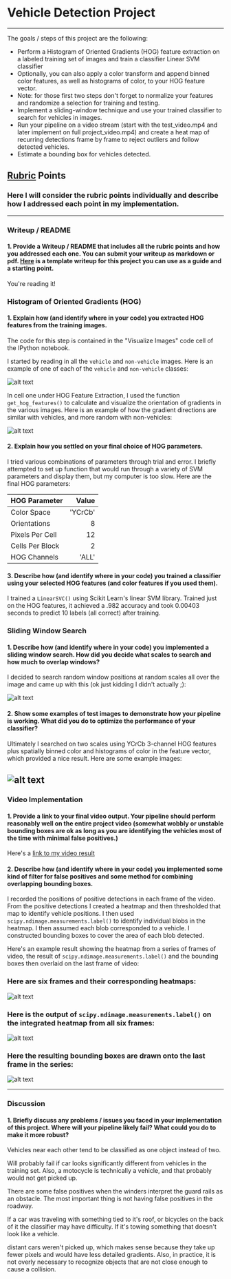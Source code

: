 # Vehicle Detection Project


---



The goals / steps of this project are the following:

* Perform a Histogram of Oriented Gradients (HOG) feature extraction on a labeled training set of images and train a classifier Linear SVM classifier
* Optionally, you can also apply a color transform and append binned color features, as well as histograms of color, to your HOG feature vector.
* Note: for those first two steps don't forget to normalize your features and randomize a selection for training and testing.
* Implement a sliding-window technique and use your trained classifier to search for vehicles in images.
* Run your pipeline on a video stream (start with the test_video.mp4 and later implement on full project_video.mp4) and create a heat map of recurring detections frame by frame to reject outliers and follow detected vehicles.
* Estimate a bounding box for vehicles detected.

[//]: # (Image References)
[image1]: ./examples/car_not_car.png
[image2]: ./examples/HOG_example.jpg
[image3]: ./examples/sliding_windows.jpg
[image4]: ./examples/sliding_window.jpg
[image5]: ./examples/bboxes_and_heat.png
[image6]: ./examples/labels_map.png
[image7]: ./examples/output_bboxes.png
[video1]: ./project_video.mp4

## [Rubric](https://review.udacity.com/#!/rubrics/513/view) Points
### Here I will consider the rubric points individually and describe how I addressed each point in my implementation.  

---
### Writeup / README

#### 1. Provide a Writeup / README that includes all the rubric points and how you addressed each one.  You can submit your writeup as markdown or pdf.  [Here](https://github.com/udacity/CarND-Vehicle-Detection/blob/master/writeup_template.md) is a template writeup for this project you can use as a guide and a starting point.  

You're reading it!

### Histogram of Oriented Gradients (HOG)

#### 1. Explain how (and identify where in your code) you extracted HOG features from the training images.

The code for this step is contained in the "Visualize Images" code cell of the IPython notebook.  

I started by reading in all the `vehicle` and `non-vehicle` images.  Here is an example of one of each of the `vehicle` and `non-vehicle` classes:

![alt text][image1]

In cell one under HOG Feature Extraction, I used the function `get_hog_features()` to calculate and visualize the orientation of gradients in the various images.  Here is an example of how the gradient directions are similar with vehicles, and more random with non-vehicles:


![alt text][image2]

#### 2. Explain how you settled on your final choice of HOG parameters.

I tried various combinations of parameters through trial and error.  I briefly attempted to set up function that would run through a variety of SVM parameters and display them, but my computer is too slow.  Here are the final HOG parameters:

| HOG Parameter   |  Value       |  
| -------------   |-------------:|
| Color Space     | 'YCrCb' |
| Orientations    | 8     |   
| Pixels Per Cell | 12      |    
| Cells Per Block | 2 |
| HOG Channels    | 'ALL' |

#### 3. Describe how (and identify where in your code) you trained a classifier using your selected HOG features (and color features if you used them).

I trained a `LinearSVC()` using Scikit Learn's linear SVM library.  Trained just on the HOG features, it achieved a .982 accuracy and took 0.00403 seconds to predict 10 labels (all correct) after training.

### Sliding Window Search

#### 1. Describe how (and identify where in your code) you implemented a sliding window search.  How did you decide what scales to search and how much to overlap windows?

I decided to search random window positions at random scales all over the image and came up with this (ok just kidding I didn't actually ;):

![alt text][image3]

#### 2. Show some examples of test images to demonstrate how your pipeline is working.  What did you do to optimize the performance of your classifier?

Ultimately I searched on two scales using YCrCb 3-channel HOG features plus spatially binned color and histograms of color in the feature vector, which provided a nice result.  Here are some example images:

![alt text][image4]
---

### Video Implementation

#### 1. Provide a link to your final video output.  Your pipeline should perform reasonably well on the entire project video (somewhat wobbly or unstable bounding boxes are ok as long as you are identifying the vehicles most of the time with minimal false positives.)
Here's a [link to my video result](./project_video.mp4)


#### 2. Describe how (and identify where in your code) you implemented some kind of filter for false positives and some method for combining overlapping bounding boxes.

I recorded the positions of positive detections in each frame of the video.  From the positive detections I created a heatmap and then thresholded that map to identify vehicle positions.  I then used `scipy.ndimage.measurements.label()` to identify individual blobs in the heatmap.  I then assumed each blob corresponded to a vehicle.  I constructed bounding boxes to cover the area of each blob detected.  

Here's an example result showing the heatmap from a series of frames of video, the result of `scipy.ndimage.measurements.label()` and the bounding boxes then overlaid on the last frame of video:

### Here are six frames and their corresponding heatmaps:

![alt text][image5]

### Here is the output of `scipy.ndimage.measurements.label()` on the integrated heatmap from all six frames:
![alt text][image6]

### Here the resulting bounding boxes are drawn onto the last frame in the series:
![alt text][image7]



---

### Discussion

#### 1. Briefly discuss any problems / issues you faced in your implementation of this project.  Where will your pipeline likely fail?  What could you do to make it more robust?

Vehicles near each other tend to be classified as one object instead of two.  

Will probably fail if car looks significantly different from vehicles in the training set.  Also, a motocycle is technically a vehicle, and that probably would not get picked up.  

There are some false positives when the winders interpret the guard rails as an obstacle.  The most important thing is not having false positives in the roadway.

If a car was traveling with something tied to it's roof, or bicycles on the back of it the classifier may have difficulty.  If it's towing something that doesn't look like a vehicle.

distant cars weren't picked up, which makes sense because they take up fewer pixels and would have less detailed gradients.  Also, in practice, it is not overly necessary to recognize objects that are not close enough to cause a collision.
